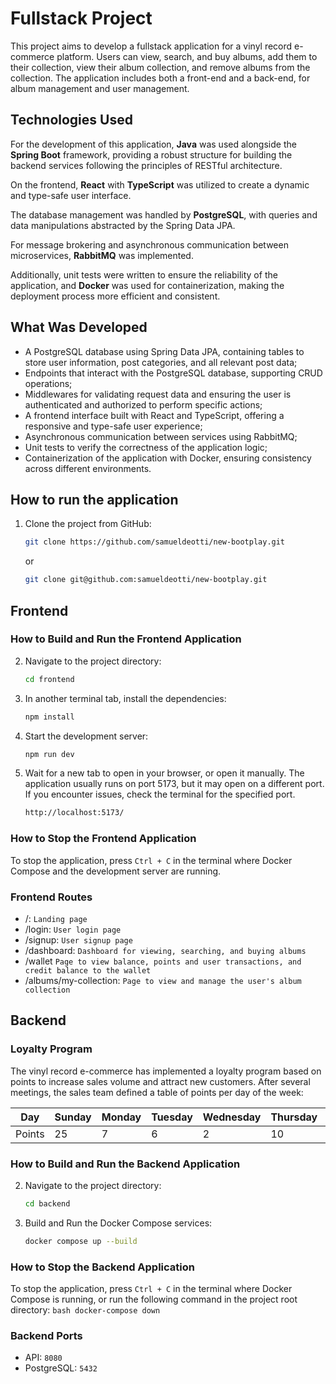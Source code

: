 # Fullstack Project

This project aims to develop a fullstack application for a vinyl record e-commerce platform. Users can view, search, and buy albums, add them to their collection, view their album collection, and remove albums from the collection. The application includes both a front-end and a back-end, for album management and user management.

## Technologies Used

For the development of this application, **Java** was used alongside the **Spring Boot** framework, providing a robust structure for building the backend services following the principles of RESTful architecture. 

On the frontend, **React** with **TypeScript** was utilized to create a dynamic and type-safe user interface.

The database management was handled by **PostgreSQL**, with queries and data manipulations abstracted by the Spring Data JPA.

For message brokering and asynchronous communication between microservices, **RabbitMQ** was implemented.

Additionally, unit tests were written to ensure the reliability of the application, and **Docker** was used for containerization, making the deployment process more efficient and consistent.

## What Was Developed

- A PostgreSQL database using Spring Data JPA, containing tables to store user information, post categories, and all relevant post data;
- Endpoints that interact with the PostgreSQL database, supporting CRUD operations;
- Middlewares for validating request data and ensuring the user is authenticated and authorized to perform specific actions;
- A frontend interface built with React and TypeScript, offering a responsive and type-safe user experience;
- Asynchronous communication between services using RabbitMQ;
- Unit tests to verify the correctness of the application logic;
- Containerization of the application with Docker, ensuring consistency across different environments.


## How to run the application
1. Clone the project from GitHub:
    ```bash
    git clone https://github.com/samueldeotti/new-bootplay.git
    ```
   or
    ```bash
    git clone git@github.com:samueldeotti/new-bootplay.git
    ```

## Frontend

### How to Build and Run the Frontend Application

    
2. Navigate to the project directory:
    ```bash
    cd frontend
    ```

3. In another terminal tab, install the dependencies:
    ```bash
    npm install
    ```

4. Start the development server:
    ```bash
    npm run dev
    ```

5. Wait for a new tab to open in your browser, or open it manually. The application usually runs on port 5173, but it may open on a different port. If you encounter issues, check the terminal for the specified port.
    ```bash
    http://localhost:5173/
    ```

### How to Stop the Frontend Application

To stop the application, press `Ctrl + C` in the terminal where Docker Compose and the development server are running.

### Frontend Routes

- /: `Landing page`
- /login: `User login page`
- /signup: `User signup page`
- /dashboard: `Dashboard for viewing, searching, and buying albums`
- /wallet `Page to view balance, points and user transactions, and credit balance to the wallet`
- /albums/my-collection: `Page to view and manage the user's album collection`

## Backend

### Loyalty Program

The vinyl record e-commerce has implemented a loyalty program based on points to increase sales volume and attract new customers. After several meetings, the sales team defined a table of points per day of the week:

| Day    | Sunday | Monday | Tuesday | Wednesday | Thursday | Friday | Saturday |
|--------|--------|--------|---------|-----------|----------|--------|----------|
| Points | 25     | 7      | 6       | 2         | 10       | 15     | 20       |

### How to Build and Run the Backend Application

2. Navigate to the project directory:
    ```bash
    cd backend
    ```

3. Build and Run the Docker Compose services:
    ```bash
    docker compose up --build
    ```

### How to Stop the Backend Application

To stop the application, press `Ctrl + C` in the terminal where Docker Compose is running, or run the following command in the project root directory:
    ```bash
    docker-compose down
    ```

### Backend Ports

- API: `8080`
- PostgreSQL: `5432`
